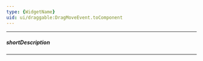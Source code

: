```yaml
---
type: {WidgetName}
uid: ui/draggable:DragMoveEvent.toComponent
---
```

---
##### shortDescription
<!-- Description goes here -->

---
<!-- Description goes here -->